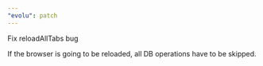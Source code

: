 ```yaml
---
"evolu": patch
---
```


Fix reloadAllTabs bug

If the browser is going to be reloaded, all DB operations have to be skipped.
